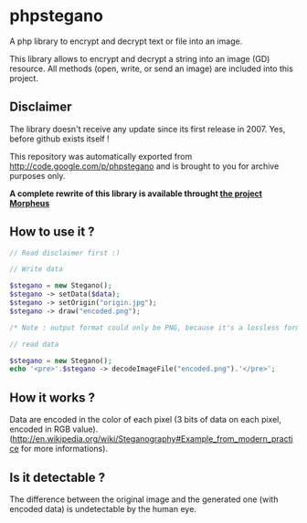 # phpstegano

A php library to encrypt and decrypt text or file into an image.

This library allows to encrypt and decrypt a string into an image (GD) resource. 
All methods (open, write, or send an image) are included into this project.

## Disclaimer

The library doesn't receive any update since its first release in 2007. Yes, before github exists itself !

This repository was automatically exported from http://code.google.com/p/phpstegano and is brought to you for archive purposes only.

**A complete rewrite of this library is available throught [the project Morpheus](https://github.com/pyrou/morpheus)**


## How to use it ?

```php
// Read disclaimer first :)

// Write data

$stegano = new Stegano();
$stegano -> setData($data);
$stegano -> setOrigin("origin.jpg");
$stegano -> draw("encoded.png");

/* Note : output format could only be PNG, because it's a lossless format. */

// read data

$stegano = new Stegano();
echo '<pre>'.$stegano -> decodeImageFile("encoded.png").'</pre>';
```

## How it works ?

Data are encoded in the color of each pixel (3 bits of data on each pixel, encoded in RGB value). (http://en.wikipedia.org/wiki/Steganography#Example_from_modern_practice for more informations). 

## Is it detectable ?

The difference between the original image and the generated one (with encoded data) is undetectable by the human eye.
